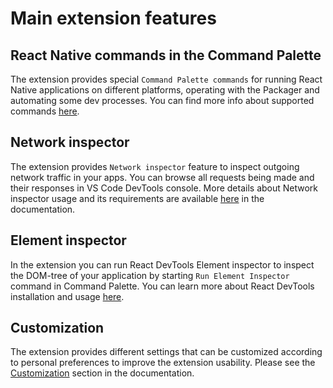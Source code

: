 # Main extension features

## React Native commands in the Command Palette

The extension provides special `Command Palette commands` for running React
Native applications on different platforms, operating with the Packager and
automating some dev processes. You can find more info about supported commands
[here](https://github.com/microsoft/vscode-react-native#react-native-commands-in-the-command-palette).

## Network inspector

The extension provides `Network inspector` feature to inspect outgoing network
traffic in your apps. You can browse all requests being made and their responses
in VS Code DevTools console. More details about Network inspector usage and its
requirements are available
[here](https://github.com/microsoft/vscode-react-native#network-inspector) in
the documentation.

## Element inspector

In the extension you can run React DevTools Element inspector to inspect the
DOM-tree of your application by starting `Run Element Inspector` command in
Command Palette. You can learn more about React DevTools installation and usage
[here](https://github.com/microsoft/vscode-react-native#element-inspector).

## Customization

The extension provides different settings that can be customized according to
personal preferences to improve the extension usability. Please see the
[Customization](https://github.com/microsoft/vscode-react-native#customization)
section in the documentation.
